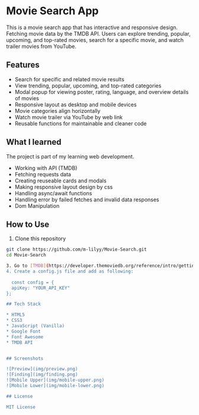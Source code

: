 
# Movie Search App

This is a movie search app that has interactive and responsive design. Fetching movie data by the TMDB API. Users can explore trending, popular, upcoming, and top-rated movies, search for a specific movie, and watch trailer movies from YouTube.

## Features
 
* Search for specific and related movie results
* View trending, popular, upcoming, and top-rated categories
* Modal popup for viewing poster, rating, language, and overview details of movies
* Responsive layout as desktop and mobile devices
* Movie categories align horizontally
* Watch movie trailer via YouTube by web link
* Reusable functions for maintainable and cleaner code

## What I learned

The project is part of my learning web development.

* Working with API (TMDB) 
* Fetching requests data 
* Creating reuseable cards and modals 
* Making responsive layout design by css
* Handling async/await functions
* Handling error by failed fetches and invalid data responses
* Dom Manipulation

## How to Use

1. Clone this repository
   
```bash
git clone https://github.com/m-lilyy/Movie-Search.git
cd Movie-Search

3. Go to [TMDB](https://developer.themoviedb.org/reference/intro/getting-started) and get an API key if don't have
4. Create a config.js file and add as following:
   
  const config = {
  apiKey: "YOUR_API_KEY"
};

## Tech Stack

* HTML5
* CSS3
* JavaScript (Vanilla)
* Google Font
* Font Awesome
* TMDB API


## Screenshots

![Preview](img/preview.png)
![Finding](img/finding.png)
![Mobile Upper](img/mobile-upper.png)
![Mobile Lower](img/mobile-lower.png)

## License

MIT License
